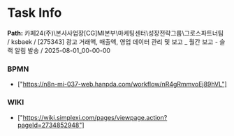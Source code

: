 # Task Info

**Path:** 카페24(주)\본사사업장\[CG]MI본부\마케팅센터\성장전략그룹\그로스파트너팀 / ksbaek / [275343] 광고 거래액, 매출액, 영업 데이터 관리 및 보고 _ 월간 보고 - 슬랙 알림 발송 / 2025-08-01_00-00-00

### BPMN
- ["https://n8n-mi-037-web.hanpda.com/workflow/nR4gRmmvoEj89hVL"]

### WIKI
- ["https://wiki.simplexi.com/pages/viewpage.action?pageId=2734852948"]

